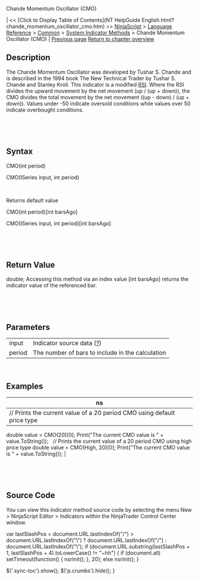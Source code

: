 ﻿










 


Chande Momentum Oscillator (CMO)







| &lt;&lt; [Click to Display Table of Contents](NT HelpGuide English.html?chande_momentum_oscillator_cmo.htm) &gt;&gt;
 [NinjaScript](ninjascript.htm) &gt; [Language Reference](language_reference_wip.htm) &gt; [Common](common.htm) &gt; [System Indicator Methods](indicators.htm) &gt;
Chande Momentum Oscillator (CMO) | [Previous page](chaikin_volatility.htm)
[Return to chapter overview](indicators.htm)










Description
-----------


The Chande Momentum Oscillator was developed by Tushar S. Chande and is described in the 1994 book The New Technical Trader by Tushar S. Chande and Stanley Kroll. This indicator is a modified [RSI](relative_strength_index_rsi.htm). Where the RSI divides the upward movement by the net movement (up / (up + down)), the CMO divides the total movement by the net movement ((up - down) / (up + down)). Values under -50 indicate oversold conditions while values over 50 indicate overbought conditions.


 


 


Syntax
------


CMO(int period)  

CMO(ISeries<double> input, int period)


 


Returns default value  

CMO(int period)[int barsAgo]  

CMO(ISeries<double> input, int period)[int barsAgo]


 


 


Return Value
------------


double; Accessing this method via an index value [int barsAgo] returns the indicator value of the referenced bar.


 


 


Parameters
----------




|  |  |
| --- | --- |
| input | Indicator source data ([?](valid_input_data_for_indicator.htm)) |
| period | The number of bars to include in the calculation |



 



Examples
--------




| ns |
| --- |
| // Prints the current value of a 20 period CMO using default price type
double value = CMO(20)[0];
Print("The current CMO value is " + value.ToString());
 
// Prints the current value of a 20 period CMO using high price type
double value = CMO(High, 20)[0];
Print("The current CMO value is " + value.ToString()); |



 


 


Source Code
-----------


You can view this indicator method source code by selecting the menu New &gt; NinjaScript Editor &gt; Indicators within the NinjaTrader Control Center window.





 
 var lastSlashPos = document.URL.lastIndexOf("/") &gt; document.URL.lastIndexOf("\\") ? document.URL.lastIndexOf("/") : document.URL.lastIndexOf("\\");
 if (document.URL.substring(lastSlashPos + 1, lastSlashPos + 4).toLowerCase() != "~hh") {
 if (document.all) setTimeout(function() {
 nsrInit();
 }, 20);
 else nsrInit();
 }
 
 
 $('.sync-toc').show();
 $('p.crumbs').hide();
 }
 
 
 



</double></double>
